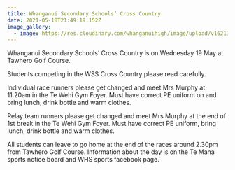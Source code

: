 ```yaml
---
title: Whanganui Secondary Schools’ Cross Country
date: 2021-05-18T21:49:19.152Z
image_gallery:
  - image: https://res.cloudinary.com/whanganuihigh/image/upload/v1621326648/Events/WSS_Athletics_Tawhero_Golf_Course.jpg
---
```

Whanganui Secondary Schools’ Cross Country is on Wednesday 19 May at Tawhero Golf Course.  

Students competing in the WSS Cross Country please read carefully.

Individual race runners please get changed and meet Mrs Murphy at 11.20am in the Te Wehi Gym Foyer. Must have correct PE uniform on and bring lunch, drink bottle and warm clothes.

Relay team runners please get changed and meet Mrs Murphy at the end of 1st break in the Te Wehi Gym Foyer. Must have correct PE uniform, bring lunch, drink bottle and warm clothes.

All students can leave to go home at the end of the races around 2.30pm from Tawhero Golf Course. Information about the day is on the Te Mana sports notice board and WHS sports facebook page.

